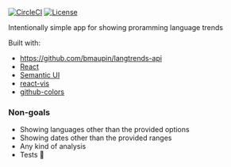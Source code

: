[![CircleCI](https://circleci.com/gh/bmaupin/langtrends.svg?style=shield)](https://circleci.com/gh/bmaupin/langtrends)
[![License](https://img.shields.io/badge/license-MIT-blue.svg)](https://github.com/bmaupin/loopback/blob/master/LICENSE)

Intentionally simple app for showing proramming language trends

Built with:
- https://github.com/bmaupin/langtrends-api
- [React](https://reactjs.org/)
- [Semantic UI](https://react.semantic-ui.com/)
- [react-vis](https://uber.github.io/react-vis/)
- [github-colors](https://github.com/IonicaBizau/github-colors)

### Non-goals
- Showing languages other than the provided options
- Showing dates other than the provided ranges
- Any kind of analysis
- Tests 😬
